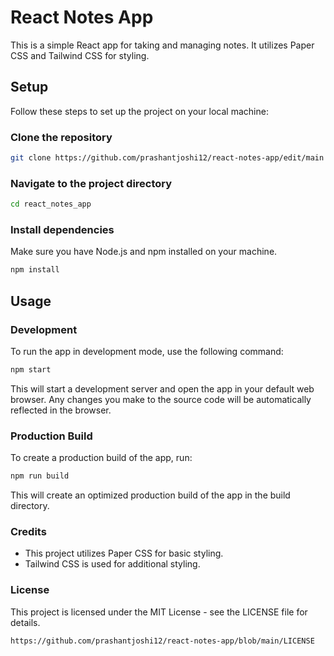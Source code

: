 # React Notes App

This is a simple React app for taking and managing notes. It utilizes Paper CSS and Tailwind CSS for styling.

## Setup

Follow these steps to set up the project on your local machine:

### Clone the repository

```bash
git clone https://github.com/prashantjoshi12/react-notes-app/edit/main

```

### Navigate to the project directory

```bash
cd react_notes_app
```

### Install dependencies
Make sure you have Node.js and npm installed on your machine.

```bash
npm install

```

## Usage
### Development
To run the app in development mode, use the following command:

```bash
npm start
```
This will start a development server and open the app in your default web browser. Any changes you make to the source code will be automatically reflected in the browser.


### Production Build
To create a production build of the app, run:

```bash
npm run build
```

This will create an optimized production build of the app in the build directory.

### Credits
 * This project utilizes Paper CSS for basic styling.
 * Tailwind CSS is used for additional styling.

### License
This project is licensed under the MIT License - see the LICENSE file for details.
```bash
https://github.com/prashantjoshi12/react-notes-app/blob/main/LICENSE
```

